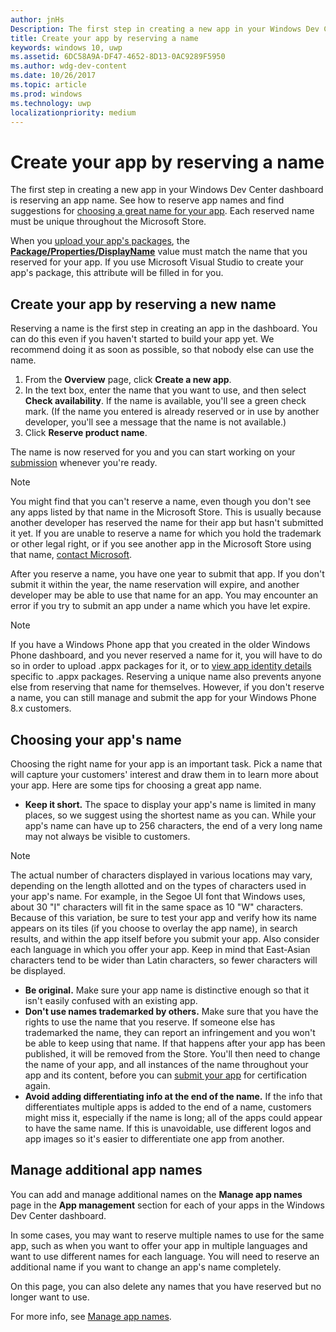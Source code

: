 ```yaml
---
author: jnHs
Description: The first step in creating a new app in your Windows Dev Center dashboard is reserving an app name. See how to reserve app names and find suggestions for choosing a great name for your app.
title: Create your app by reserving a name
keywords: windows 10, uwp
ms.assetid: 6DC58A9A-DF47-4652-8D13-0AC9289F5950
ms.author: wdg-dev-content
ms.date: 10/26/2017
ms.topic: article
ms.prod: windows
ms.technology: uwp
localizationpriority: medium
---
```


# Create your app by reserving a name


The first step in creating a new app in your Windows Dev Center dashboard is reserving an app name. See how to reserve app names and find suggestions for [choosing a great name for your app](#choosing-your-apps-name). Each reserved name must be unique throughout the Microsoft Store.

When you [upload your app's packages](upload-app-packages.md), the [**Package/Properties/DisplayName**](https://docs.microsoft.com/uwp/schemas/appxpackage/appxmanifestschema/element-1-displayname) value must match the name that you reserved for your app. If you use Microsoft Visual Studio to create your app's package, this attribute will be filled in for you.

## Create your app by reserving a new name

Reserving a name is the first step in creating an app in the dashboard. You can do this even if you haven't started to build your app yet. We recommend doing it as soon as possible, so that nobody else can use the name.

1.  From the **Overview** page, click **Create a new app**.
2.  In the text box, enter the name that you want to use, and then select **Check availability**. If the name is available, you'll see a green check mark. (If the name you entered is already reserved or in use by another developer, you'll see a message that the name is not available.)
3.  Click **Reserve product name**.

The name is now reserved for you and you can start working on your [submission](app-submissions.md) whenever you're ready.

> [!NOTE]
> You might find that you can't reserve a name, even though you don't see any apps listed by that name in the Microsoft Store. This is usually because another developer has reserved the name for their app but hasn't submitted it yet. If you are unable to reserve a name for which you hold the trademark or other legal right, or if you see another app in the Microsoft Store using that name, [contact Microsoft](http://go.microsoft.com/fwlink/p/?LinkId=233777).

After you reserve a name, you have one year to submit that app. If you don't submit it within the year, the name reservation will expire, and another developer may be able to use that name for an app. You may encounter an error if you try to submit an app under a name which you have let expire.

> [!NOTE]
> If you have a Windows Phone app that you created in the older Windows Phone dashboard, and you never reserved a name for it, you will have to do so in order to upload .appx packages for it, or to [view app identity details](view-app-identity-details.md) specific to .appx packages. Reserving a unique name also prevents anyone else from reserving that name for themselves. However, if you don't reserve a name, you can still manage and submit the app for your Windows Phone 8.x customers.


## Choosing your app's name

Choosing the right name for your app is an important task. Pick a name that will capture your customers' interest and draw them in to learn more about your app. Here are some tips for choosing a great app name.

-   **Keep it short.** The space to display your app's name is limited in many places, so we suggest using the shortest name as you can. While your app's name can have up to 256 characters, the end of a very long name may not always be visible to customers.

   > [!NOTE]
   > The actual number of characters displayed in various locations may vary, depending on the length allotted and on the types of characters used in your app's name. For example, in the Segoe UI font that Windows uses, about 30 "I" characters will fit in the same space as 10 "W" characters. Because of this variation, be sure to test your app and verify how its name appears on its tiles (if you choose to overlay the app name), in search results, and within the app itself before you submit your app. Also consider each language in which you offer your app. Keep in mind that East-Asian characters tend to be wider than Latin characters, so fewer characters will be displayed.

-   **Be original.** Make sure your app name is distinctive enough so that it isn't easily confused with an existing app.
-   **Don't use names trademarked by others.** Make sure that you have the rights to use the name that you reserve. If someone else has trademarked the name, they can report an infringement and you won't be able to keep using that name. If that happens after your app has been published, it will be removed from the Store. You'll then need to change the name of your app, and all instances of the name throughout your app and its content, before you can [submit your app](app-submissions.md) for certification again.
-   **Avoid adding differentiating info at the end of the name.** If the info that differentiates multiple apps is added to the end of a name, customers might miss it, especially if the name is long; all of the apps could appear to have the same name. If this is unavoidable, use different logos and app images so it's easier to differentiate one app from another.

## Manage additional app names

You can add and manage additional names on the **Manage app names** page in the **App management** section for each of your apps in the Windows Dev Center dashboard.

In some cases, you may want to reserve multiple names to use for the same app, such as when you want to offer your app in multiple languages and want to use different names for each language. You will need to reserve an additional name if you want to change an app's name completely.

On this page, you can also delete any names that you have reserved but no longer want to use.

For more info, see [Manage app names](manage-app-names.md).

 

 





